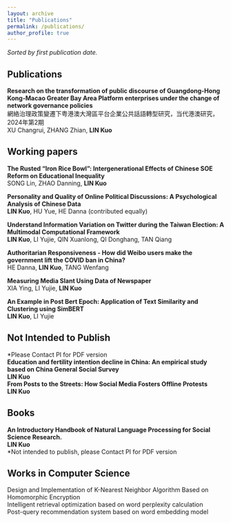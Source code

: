 ```yaml
---
layout: archive
title: "Publications"
permalink: /publications/
author_profile: true
---
```

*Sorted by first publication date.*

## Publications
<b>Research on the transformation of public discourse of Guangdong-Hong Kong-Macao Greater Bay Area Platform enterprises under the change of network governance policies</b><br>
網絡治理政策變遷下粤港澳大灣區平台企業公共話語轉型研究，当代港澳研究，2024年第2期<br>
XU Changrui, ZHANG Zhian, <b>LIN Kuo</b><br>


## Working papers
<b>The Rusted “Iron Rice Bowl”: Intergenerational Effects of Chinese SOE Reform on Educational Inequality</b><br>
SONG Lin, ZHAO Danning, <b>LIN Kuo</b><br>

<b>Personality and Quality of Online Political Discussions: A Psychological Analysis of Chinese Data </b><br>
<b>LIN Kuo</b>, HU Yue, HE Danna (contributed equally) <br>

<b>Understand Information Variation on Twitter during the Taiwan Election: A Multimodal Computational Framework</b><br>
<b>LIN Kuo</b>, LI Yujie, QIN Xuanlong, QI Donghang, TAN Qiang<br>

<b>Authoritarian Responsiveness - How did Weibo users make the government lift the COVID ban in China? </b><br>
HE Danna, <b>LIN Kuo</b>, TANG Wenfang<br>

<b>Measuring Media Slant Using Data of Newspaper</b><br>
XIA Ying, LI Yujie, <b>LIN Kuo</b><br>

<b>An Example in Post Bert Epoch: Application of Text Similarity and Clustering using SimBERT</b><br>
<b>LIN Kuo</b>, LI Yujie<br>




## Not Intended to Publish 
*Please Contact PI for PDF version<br>
<b>Education and fertility intention decline in China: An empirical study based on China General Social Survey</b><br>
<b>LIN Kuo</b><br>
<b>From Posts to the Streets: How Social Media Fosters Offline Protests</b><br>
<b>LIN Kuo</b><br>

## Books

<b>An Introductory Handbook of Natural Language Processing for Social Science Research.</b><br>
<b>LIN Kuo</b><br>
*Not intended to publish, please Contact PI for PDF version<br>

## Works in Computer Science
Design and Implementation of K-Nearest Neighbor Algorithm Based on Homomorphic Encryption<br>
Intelligent retrieval optimization based on word perplexity calculation<br>
Post-query recommendation system based on word embedding model<br>
